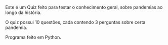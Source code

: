 Este é um Quiz feito para testar o conhecimento geral, sobre pandemias ao longo da história. 

O quiz possui 10 questões, cada contendo 3 perguntas sobre certa pandemia.

Programa feito em Python.
